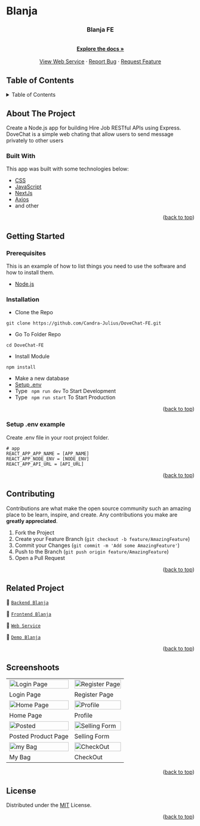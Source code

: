 # Blanja
<div id="top"></div>

<!-- PROJECT LOGO -->

  <h3 align="center">Blanja FE</h3>

  <p align="center">
    <br />
    <a href="#table-of-contents"><strong>Explore the docs »</strong></a>
    <br />
    <br />
    <a href="https://dove-chat.herokuapp.com/">View Web Service</a>
    ·
    <a href="https://github.com/Candra-Julius/DoveChat-FE/issues">Report Bug</a>
    ·
    <a href="https://github.com/Candra-Julius/DoveChat-FE/issues">Request Feature</a>
  </p>

</div>

<!-- TABLE OF CONTENTS -->
## Table of Contents
<details>
  <summary>Table of Contents</summary>
  <ol>
    <li>
      <a href="#about-the-project">About The Project</a>
      <ul>
        <li><a href="#built-with">Built With</a></li>
      </ul>
    </li>
    <li>
      <a href="#getting-started">Getting Started</a>
      <ul>
        <li><a href="#prerequisites">Prerequisites</a></li>
        <li><a href="#requirements">Requirements</a></li>
        <li><a href="#installation">Installation</a></li>
        <li><a href="#setup-env-example">Setup .env example</a></li>
      </ul>
    </li>
    <li><a href="#contributing">Contributing</a></li>
    <li><a href="#related-project">Related Project</a></li>
    <li><a href="#contributing">Contributing</a></li>
    <li><a href="#our-team">Contact</a></li>
    <li><a href="#license">License</a></li>
  </ol>
</details>

<!-- ABOUT THE PROJECT -->
## About The Project
Create a Node.js app for building Hire Job RESTful APIs using Express.
DoveChat is a simple web chating that allow users to send message privately to other users

### Built With
This app was built with some technologies below:
- [CSS](https://developer.mozilla.org/en-US/docs/Web/CSS)
- [JavaScript](https://www.javascript.com/)
- [NextJs](https://nextjs.org/)
- [Axios](https://axios-http.com/)
- and other

<p align="right">(<a href="#top">back to top</a>)</p>

<!-- GETTING STARTED -->
## Getting Started

### Prerequisites

This is an example of how to list things you need to use the software and how to install them.

* [Node.js](https://nodejs.org/en/download/)

### Installation

- Clone the Repo
```
git clone https://github.com/Candra-Julius/DoveChat-FE.git
```
- Go To Folder Repo
```
cd DoveChat-FE
```
- Install Module
```
npm install
```
- Make a new database
- <a href="#setup-env-example">Setup .env</a>
- Type ` npm run dev` To Start Development
- Type ` npm run start` To Start Production

<p align="right">(<a href="#top">back to top</a>)</p>

### Setup .env example

Create .env file in your root project folder.

```env
# app
REACT_APP_APP_NAME = [APP_NAME]
REACT_APP_NODE_ENV = [NODE_ENV]
REACT_APP_API_URL = [API_URL]
```

<p align="right">(<a href="#top">back to top</a>)</p>

<!-- CONTRIBUTING -->
## Contributing

Contributions are what make the open source community such an amazing place to be learn, inspire, and create. Any contributions you make are **greatly appreciated**.

1. Fork the Project
2. Create your Feature Branch (`git checkout -b feature/AmazingFeature`)
3. Commit your Changes (`git commit -m 'Add some AmazingFeature'`)
4. Push to the Branch (`git push origin feature/AmazingFeature`)
5. Open a Pull Request

<p align="right">(<a href="#top">back to top</a>)</p>

## Related Project
:rocket: [`Backend Blanja`](https://github.com/Candra-Julius/BLANJAeComemerce)

:rocket: [`Frontend Blanja`](https://github.com/Candra-Julius/React-Blanja)

:rocket: [`Web Service`](https://pijarblanja.herokuapp.com/)

:rocket: [`Demo Blanja`](https://blanja-62o3pzcpg-candra-julius.vercel.app/)

<p align="right">(<a href="#top">back to top</a>)</p>

## Screenshoots

<p align="center" display=flex>
   
<table>
 
  <tr>
    <td><image src="https://res.cloudinary.com/candrajulius/image/upload/v1659883748/readme/Dove-Chat/login_zx9egy.jpg" alt="Login Page" width=100%></td>
    <td><image src="https://res.cloudinary.com/candrajulius/image/upload/v1659883749/readme/Dove-Chat/Register_lqrpvb.jpg" alt="Register Page" width=100%/></td>
  </tr>
   <tr>
    <td>Login Page</td>
    <td>Register Page</td>
  </tr>
  <tr>
    <td><image src="https://res.cloudinary.com/candrajulius/image/upload/v1659883748/readme/Dove-Chat/Home_Page_gtuhnp.jpg" alt="Home Page" width=100%></td>
    <td><image src="https://res.cloudinary.com/candrajulius/image/upload/v1659883748/readme/Dove-Chat/Profile_ea7kgj.jpg" alt="Profile" width=100%/></td>
  </tr>
  <tr>
    <td>Home Page</td>
    <td>Profile</td>
  </tr>
   <tr>
    <td><image src="https://res.cloudinary.com/candrajulius/image/upload/v1659883748/readme/Dove-Chat/Posted_Product_List_iktrvv.jpg" alt="Posted" width=100%></td>
    <td><image src="https://res.cloudinary.com/candrajulius/image/upload/v1659883749/readme/Dove-Chat/Selling_form_jjx3i9.jpg" alt="Selling Form" width=100%/></td>
  </tr>
  <tr>
    <td>Posted Product Page</td>
    <td>Selling Form</td>
  </tr>
   <tr>
    <td><image src="https://res.cloudinary.com/candrajulius/image/upload/v1659883748/readme/Dove-Chat/mybag_xhetmp.jpg" alt="my Bag" width=100%></td>
    <td><image src="https://res.cloudinary.com/candrajulius/image/upload/v1659883748/readme/Dove-Chat/Checkout_b1mjix.jpg" alt="CheckOut" width=100%/></td>
  </tr>
  <tr>
    <td>My Bag</td>
    <td>CheckOut</td>
  </tr>
</table>
      
</p>
<p align="right">(<a href="#top">back to top</a>)</p>

## License
Distributed under the [MIT](/LICENSE) License.

<p align="right">(<a href="#top">back to top</a>)</p>

